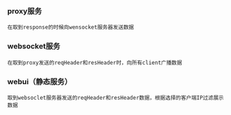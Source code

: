 ### proxy服务
	在取到response的时候向wensocket服务器发送数据
### websocket服务
	在取到proxy发送的reqHeader和resHeader时，向所有client广播数据
### webui（静态服务）
	取到websoclet服务器发送的reqHeader和resHeader数据，根据选择的客户端IP过滤展示数据
